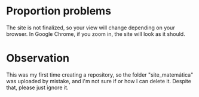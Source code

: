 # Proportion problems
The site is not finalized, so your view will change depending on your browser. In Google Chrome, if you zoom in, the site will look as it should.

# Observation
This was my first time creating a repository, so the folder "site_matemática" was uploaded by mistake, and i'm not sure if or how I can delete it. Despite that, please just ignore it.
